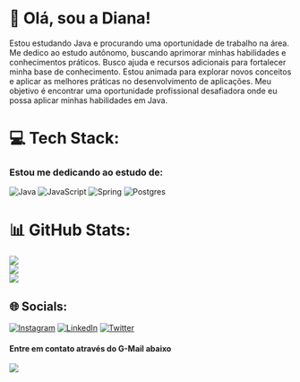 # 💫 Olá, sou a Diana!
Estou estudando Java e procurando uma oportunidade de trabalho na área. Me dedico ao estudo autônomo, buscando aprimorar minhas habilidades e conhecimentos práticos. Busco ajuda e recursos adicionais para fortalecer minha base de conhecimento. Estou animada para explorar novos conceitos e aplicar as melhores práticas no desenvolvimento de aplicações. Meu objetivo é encontrar uma oportunidade profissional desafiadora onde eu possa aplicar minhas habilidades em Java.

 

# 💻 Tech Stack:
### Estou me dedicando ao estudo de:
![Java](https://img.shields.io/badge/java-%23ED8B00.svg?style=for-the-badge&logo=java&logoColor=white) ![JavaScript](https://img.shields.io/badge/javascript-%23323330.svg?style=for-the-badge&logo=javascript&logoColor=%23F7DF1E) ![Spring](https://img.shields.io/badge/spring-%236DB33F.svg?style=for-the-badge&logo=spring&logoColor=white)
![Postgres](https://img.shields.io/badge/postgres-%23316192.svg?style=for-the-badge&logo=postgresql&logoColor=white)

# 📊 GitHub Stats:
![](https://github-readme-stats.vercel.app/api?username=DianaVitoria&theme=omni&hide_border=false&include_all_commits=true&count_private=false)<br/>
![](https://github-readme-streak-stats.herokuapp.com/?user=DianaVitoria&theme=omni&hide_border=false)<br/>
![](https://github-readme-stats.vercel.app/api/top-langs/?username=DianaVitoria&theme=omni&hide_border=false&include_all_commits=true&count_private=false&layout=compact)

## 🌐 Socials:
[![Instagram](https://img.shields.io/badge/Instagram-%23E4405F.svg?logo=Instagram&logoColor=white)](https://instagram.com/https://www.instagram.com/a.dvitoria/) [![LinkedIn](https://img.shields.io/badge/LinkedIn-%230077B5.svg?logo=linkedin&logoColor=white)](https://linkedin.com/in/https://www.linkedin.com/in/d-vitoria/) [![Twitter](https://img.shields.io/badge/Twitter-%231DA1F2.svg?logo=Twitter&logoColor=white)](https://twitter.com/https://twitter.com/a_dvitoria)

 #### Entre em contato através do G-Mail abaixo
 
<div> 
  <a href = "mailto:di.vitoria.98@gmail.com"><img src="https://img.shields.io/badge/-Gmail-%23333?style=for-the-badge&logo=gmail&logoColor=white" target="_blank"></a>
</div>
